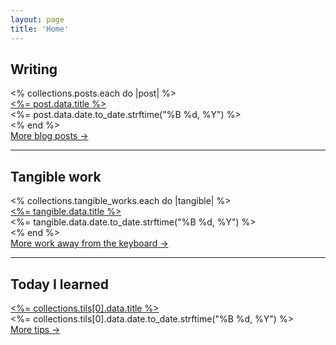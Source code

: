 ```yaml
---
layout: page
title: 'Home'
---
```


<div class="mx-auto my-0 bg-white p-[20px] sm:p-[40px] pb-1">
	<h2 class="mt-0">Writing</h2>
  <% collections.posts.each do |post| %>
    <div class="mb-[16px]">
      <div class="mt-0 mb-0">
        <a href="<%= post.relative_url %>"><%= post.data.title %></a>
      </div>
			<div class="post-date"><%= post.data.date.to_date.strftime("%B %d, %Y") %></div>
    </div>
  <% end %>
	<div class="mt-2">
		<a class="text-xs text-[#616161]" href="/blog/">More blog posts →</a>
	</div>
	<hr class="mt-6">
	<h2 class="mt-6">Tangible work</h2>
	<% collections.tangible_works.each do |tangible| %>
		<div class="mb-[16px]">
			<div class="mt-0 mb-0">
				<a href="<%= tangible.relative_url %>"><%= tangible.data.title %></a>
			</div>
			<div class="post-date"><%= tangible.data.date.to_date.strftime("%B %d, %Y") %></div>
		</div>
	<% end %> 
	<div class="mt-2">
		<a class="text-xs text-[#616161]" href="/tangible-work/">More work away from the keyboard →</a>
	</div>
	<hr class="mt-6">
	<h2 class="mt-6">Today I learned</h2>
	<div class="mb-[16px]">
		<div class="mt-0 mb-0">
			<a href="<%= collections.tils[0].relative_url %>"><%= collections.tils[0].data.title %></a>
		</div>
		<div class="post-date"><%= collections.tils[0].data.date.to_date.strftime("%B %d, %Y") %></div>
	</div>
	<div class="mt-2 mb-6">
		<a class="text-xs text-[#616161]" href="/today-i-learned/">More tips →</a>
	</div>
	<!-- <hr class="mt-6">
	<h2 class="mt-6">This week</h2>
	<% collections.sprints.each do |sprint| %>
    <div class="mb-[16px]">
      <div class="mt-0 mb-0">
        <a class="" href="<%= sprint.relative_url %>"><%= sprint.data.title %></a>
      </div>
    </div>
  <% end %> -->
</div>
